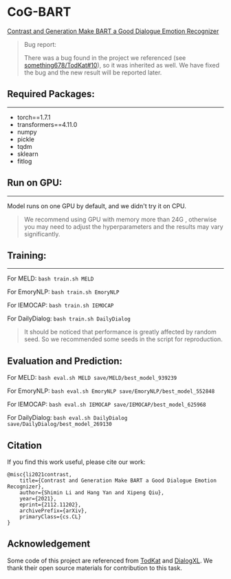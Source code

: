 # CoG-BART

[Contrast and Generation Make BART a Good Dialogue Emotion Recognizer](https://arxiv.org/abs/2112.11202)

>Bug report:
> 
> There was a bug found in the project we referenced (see [something678/TodKat#10](https://github.com/something678/TodKat/issues/10)), so it was inherited as well. We have fixed the bug and the new result will be reported later.



## Required Packages:
------------------------------------------------------

* torch==1.7.1
* transformers==4.11.0
* numpy
* pickle
* tqdm
* sklearn
* fitlog

## Run on GPU:
------------------------------------------------------
Model runs on one GPU by default, and we didn't try it on CPU.

> We recommend using GPU with memory more than 24G , otherwise you may need to adjust the hyperparameters and the results may vary significantly.

## Training:
------------------------------------------------------
For MELD: `bash train.sh MELD`

For EmoryNLP: `bash train.sh EmoryNLP`

For IEMOCAP: `bash train.sh IEMOCAP`

For DailyDialog: `bash train.sh DailyDialog`

>It should be noticed that performance is greatly affected by random seed. So we recommended some seeds in the script for reproduction.

## Evaluation and Prediction:

For MELD: `bash eval.sh MELD save/MELD/best_model_939239`

For EmoryNLP: `bash eval.sh EmoryNLP save/EmoryNLP/best_model_552848`

For IEMOCAP: `bash eval.sh IEMOCAP save/IEMOCAP/best_model_625968`

For DailyDialog: `bash eval.sh DailyDialog save/DailyDialog/best_model_269130`

## Citation

If you find this work useful, please cite our work:


```
@misc{li2021contrast,
    title={Contrast and Generation Make BART a Good Dialogue Emotion Recognizer}, 
    author={Shimin Li and Hang Yan and Xipeng Qiu},
    year={2021},
    eprint={2112.11202},
    archivePrefix={arXiv},
    primaryClass={cs.CL}
}
```

## Acknowledgement

Some code of this project are referenced from [TodKat](https://github.com/something678/TodKat)
and [DialogXL](https://github.com/shenwzh3/DialogXL). We thank their open source materials for contribution to this task.

